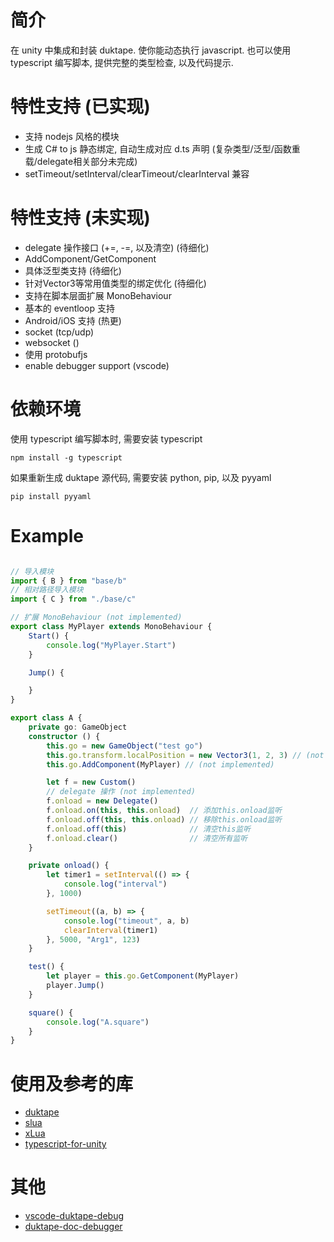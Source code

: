 
# 简介
在 unity 中集成和封装 duktape.
使你能动态执行 javascript. 
也可以使用 typescript 编写脚本, 提供完整的类型检查, 以及代码提示.


# 特性支持 (已实现)
* 支持 nodejs 风格的模块
* 生成 C# to js 静态绑定, 自动生成对应 d.ts 声明 (复杂类型/泛型/函数重载/delegate相关部分未完成)
* setTimeout/setInterval/clearTimeout/clearInterval 兼容

# 特性支持 (未实现)
* delegate 操作接口 (+=, -=, 以及清空) (待细化)
* AddComponent/GetComponent 
* 具体泛型类支持 (待细化)
* 针对Vector3等常用值类型的绑定优化 (待细化)
* 支持在脚本层面扩展 MonoBehaviour
* 基本的 eventloop 支持
* Android/iOS 支持 (热更)
* socket (tcp/udp)
* websocket ()
* 使用 protobufjs
* enable debugger support (vscode)

# 依赖环境
使用 typescript 编写脚本时, 需要安装 typescript
```shell
npm install -g typescript
```

如果重新生成 duktape 源代码, 需要安装 python, pip, 以及 pyyaml
```shell
pip install pyyaml
```

# Example

```ts

// 导入模块
import { B } from "base/b"
// 相对路径导入模块
import { C } from "./base/c"

// 扩展 MonoBehaviour (not implemented)
export class MyPlayer extends MonoBehaviour {
    Start() {
        console.log("MyPlayer.Start")
    }

    Jump() {

    }
}

export class A {
    private go: GameObject
    constructor () {
        this.go = new GameObject("test go")
        this.go.transform.localPosition = new Vector3(1, 2, 3) // (not implemented)
        this.go.AddComponent(MyPlayer) // (not implemented)

        let f = new Custom()
        // delegate 操作 (not implemented)
        f.onload = new Delegate()
        f.onload.on(this, this.onload)  // 添加this.onload监听
        f.onload.off(this, this.onload) // 移除this.onload监听
        f.onload.off(this)              // 清空this监听
        f.onload.clear()                // 清空所有监听
    }

    private onload() {
        let timer1 = setInterval(() => {
            console.log("interval")
        }, 1000)

        setTimeout((a, b) => {
            console.log("timeout", a, b)
            clearInterval(timer1)
        }, 5000, "Arg1", 123)
    }

    test() {
        let player = this.go.GetComponent(MyPlayer)
        player.Jump()
    }

    square() {
        console.log("A.square")
    }
}

```

# 使用及参考的库

* [duktape](https://github.com/svaarala/duktape)
* [slua](https://github.com/pangweiwei/slua)
* [xLua](https://github.com/Tencent/xLua)
* [typescript-for-unity](https://github.com/SpiralP/typescript-for-unity)

# 其他

* [vscode-duktape-debug](https://github.com/harold-b/vscode-duktape-debug)
* [duktape-doc-debugger](https://github.com/svaarala/duktape/blob/master/doc/debugger.rst)

